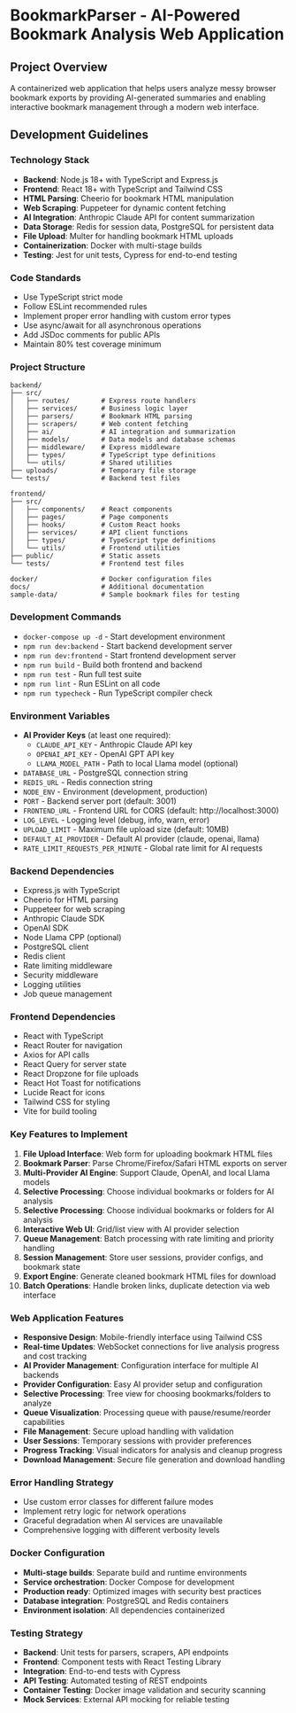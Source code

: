 # BookmarkParser - AI-Powered Bookmark Analysis Web Application

## Project Overview
A containerized web application that helps users analyze messy browser bookmark exports by providing AI-generated summaries and enabling interactive bookmark management through a modern web interface.

## Development Guidelines

### Technology Stack
- **Backend**: Node.js 18+ with TypeScript and Express.js
- **Frontend**: React 18+ with TypeScript and Tailwind CSS
- **HTML Parsing**: Cheerio for bookmark HTML manipulation
- **Web Scraping**: Puppeteer for dynamic content fetching
- **AI Integration**: Anthropic Claude API for content summarization
- **Data Storage**: Redis for session data, PostgreSQL for persistent data
- **File Upload**: Multer for handling bookmark HTML uploads
- **Containerization**: Docker with multi-stage builds
- **Testing**: Jest for unit tests, Cypress for end-to-end testing

### Code Standards
- Use TypeScript strict mode
- Follow ESLint recommended rules
- Implement proper error handling with custom error types
- Use async/await for all asynchronous operations
- Add JSDoc comments for public APIs
- Maintain 80% test coverage minimum

### Project Structure
```
backend/
├── src/
│   ├── routes/        # Express route handlers
│   ├── services/      # Business logic layer
│   ├── parsers/       # Bookmark HTML parsing
│   ├── scrapers/      # Web content fetching
│   ├── ai/            # AI integration and summarization
│   ├── models/        # Data models and database schemas
│   ├── middleware/    # Express middleware
│   ├── types/         # TypeScript type definitions
│   └── utils/         # Shared utilities
├── uploads/           # Temporary file storage
└── tests/             # Backend test files

frontend/
├── src/
│   ├── components/    # React components
│   ├── pages/         # Page components
│   ├── hooks/         # Custom React hooks
│   ├── services/      # API client functions
│   ├── types/         # TypeScript type definitions
│   └── utils/         # Frontend utilities
├── public/            # Static assets
└── tests/             # Frontend test files

docker/                # Docker configuration files
docs/                  # Additional documentation
sample-data/           # Sample bookmark files for testing
```

### Development Commands
- `docker-compose up -d` - Start development environment
- `npm run dev:backend` - Start backend development server
- `npm run dev:frontend` - Start frontend development server
- `npm run build` - Build both frontend and backend
- `npm run test` - Run full test suite
- `npm run lint` - Run ESLint on all code
- `npm run typecheck` - Run TypeScript compiler check

### Environment Variables
- **AI Provider Keys** (at least one required):
  - `CLAUDE_API_KEY` - Anthropic Claude API key
  - `OPENAI_API_KEY` - OpenAI GPT API key
  - `LLAMA_MODEL_PATH` - Path to local Llama model (optional)
- `DATABASE_URL` - PostgreSQL connection string
- `REDIS_URL` - Redis connection string
- `NODE_ENV` - Environment (development, production)
- `PORT` - Backend server port (default: 3001)
- `FRONTEND_URL` - Frontend URL for CORS (default: http://localhost:3000)
- `LOG_LEVEL` - Logging level (debug, info, warn, error)
- `UPLOAD_LIMIT` - Maximum file upload size (default: 10MB)
- `DEFAULT_AI_PROVIDER` - Default AI provider (claude, openai, llama)
- `RATE_LIMIT_REQUESTS_PER_MINUTE` - Global rate limit for AI requests

### Backend Dependencies
- Express.js with TypeScript
- Cheerio for HTML parsing
- Puppeteer for web scraping
- Anthropic Claude SDK
- OpenAI SDK
- Node Llama CPP (optional)
- PostgreSQL client
- Redis client
- Rate limiting middleware
- Security middleware
- Logging utilities
- Job queue management

### Frontend Dependencies
- React with TypeScript
- React Router for navigation
- Axios for API calls
- React Query for server state
- React Dropzone for file uploads
- React Hot Toast for notifications
- Lucide React for icons
- Tailwind CSS for styling
- Vite for build tooling

### Key Features to Implement
1. **File Upload Interface**: Web form for uploading bookmark HTML files
2. **Bookmark Parser**: Parse Chrome/Firefox/Safari HTML exports on server
3. **Multi-Provider AI Engine**: Support Claude, OpenAI, and local Llama models
4. **Selective Processing**: Choose individual bookmarks or folders for AI analysis
5. **Selective Processing**: Choose individual bookmarks or folders for AI analysis
6. **Interactive Web UI**: Grid/list view with AI provider selection
7. **Queue Management**: Batch processing with rate limiting and priority handling
8. **Session Management**: Store user sessions, provider configs, and bookmark state
9. **Export Engine**: Generate cleaned bookmark HTML files for download
10. **Batch Operations**: Handle broken links, duplicate detection via web interface

### Web Application Features
- **Responsive Design**: Mobile-friendly interface using Tailwind CSS
- **Real-time Updates**: WebSocket connections for live analysis progress and cost tracking
- **AI Provider Management**: Configuration interface for multiple AI backends
- **Provider Configuration**: Easy AI provider setup and configuration
- **Selective Processing**: Tree view for choosing bookmarks/folders to analyze
- **Queue Visualization**: Processing queue with pause/resume/reorder capabilities
- **File Management**: Secure upload handling with validation
- **User Sessions**: Temporary sessions with provider preferences
- **Progress Tracking**: Visual indicators for analysis and cleanup progress
- **Download Management**: Secure file generation and download handling

### Error Handling Strategy
- Use custom error classes for different failure modes
- Implement retry logic for network operations
- Graceful degradation when AI services are unavailable
- Comprehensive logging with different verbosity levels

### Docker Configuration
- **Multi-stage builds**: Separate build and runtime environments
- **Service orchestration**: Docker Compose for development
- **Production ready**: Optimized images with security best practices
- **Database integration**: PostgreSQL and Redis containers
- **Environment isolation**: All dependencies containerized

### Testing Strategy
- **Backend**: Unit tests for parsers, scrapers, API endpoints
- **Frontend**: Component tests with React Testing Library
- **Integration**: End-to-end tests with Cypress
- **API Testing**: Automated testing of REST endpoints
- **Container Testing**: Docker image validation and security scanning
- **Mock Services**: External API mocking for reliable testing